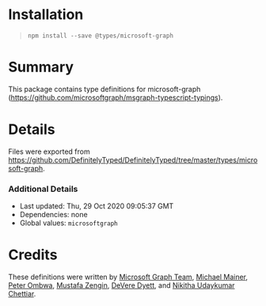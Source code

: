 # Installation
> `npm install --save @types/microsoft-graph`

# Summary
This package contains type definitions for microsoft-graph (https://github.com/microsoftgraph/msgraph-typescript-typings).

# Details
Files were exported from https://github.com/DefinitelyTyped/DefinitelyTyped/tree/master/types/microsoft-graph.

### Additional Details
 * Last updated: Thu, 29 Oct 2020 09:05:37 GMT
 * Dependencies: none
 * Global values: `microsoftgraph`

# Credits
These definitions were written by [Microsoft Graph Team](https://github.com/microsoftgraph), [Michael Mainer](https://github.com/MIchaelMainer), [Peter Ombwa](https://github.com/peombwa), [Mustafa Zengin](https://github.com/zengin), [DeVere Dyett](https://github.com/ddyett), and [Nikitha Udaykumar Chettiar](https://github.com/nikithauc).
